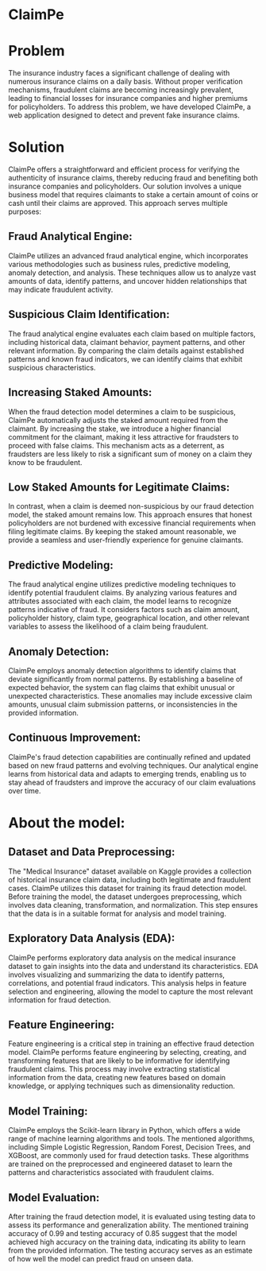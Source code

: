 # ClaimPe

# Problem
The insurance industry faces a significant challenge of dealing with numerous insurance claims on a daily basis. Without proper verification mechanisms, fraudulent claims are becoming increasingly prevalent, leading to financial losses for insurance companies and higher premiums for policyholders. To address this problem, we have developed ClaimPe, a web application designed to detect and prevent fake insurance claims.

# Solution
ClaimPe offers a straightforward and efficient process for verifying the authenticity of insurance claims, thereby reducing fraud and benefiting both insurance companies and policyholders. Our solution involves a unique business model that requires claimants to stake a certain amount of coins or cash until their claims are approved. This approach serves multiple purposes:

## Fraud Analytical Engine: 
ClaimPe utilizes an advanced fraud analytical engine, which incorporates various methodologies such as business rules, predictive modeling, anomaly detection, and analysis. These techniques allow us to analyze vast amounts of data, identify patterns, and uncover hidden relationships that may indicate fraudulent activity.

## Suspicious Claim Identification: 
The fraud analytical engine evaluates each claim based on multiple factors, including historical data, claimant behavior, payment patterns, and other relevant information. By comparing the claim details against established patterns and known fraud indicators, we can identify claims that exhibit suspicious characteristics.

## Increasing Staked Amounts: 
When the fraud detection model determines a claim to be suspicious, ClaimPe automatically adjusts the staked amount required from the claimant. By increasing the stake, we introduce a higher financial commitment for the claimant, making it less attractive for fraudsters to proceed with false claims. This mechanism acts as a deterrent, as fraudsters are less likely to risk a significant sum of money on a claim they know to be fraudulent.

## Low Staked Amounts for Legitimate Claims: 
In contrast, when a claim is deemed non-suspicious by our fraud detection model, the staked amount remains low. This approach ensures that honest policyholders are not burdened with excessive financial requirements when filing legitimate claims. By keeping the staked amount reasonable, we provide a seamless and user-friendly experience for genuine claimants.

## Predictive Modeling: 
The fraud analytical engine utilizes predictive modeling techniques to identify potential fraudulent claims. By analyzing various features and attributes associated with each claim, the model learns to recognize patterns indicative of fraud. It considers factors such as claim amount, policyholder history, claim type, geographical location, and other relevant variables to assess the likelihood of a claim being fraudulent.

## Anomaly Detection: 
ClaimPe employs anomaly detection algorithms to identify claims that deviate significantly from normal patterns. By establishing a baseline of expected behavior, the system can flag claims that exhibit unusual or unexpected characteristics. These anomalies may include excessive claim amounts, unusual claim submission patterns, or inconsistencies in the provided information.

## Continuous Improvement: 
ClaimPe's fraud detection capabilities are continually refined and updated based on new fraud patterns and evolving techniques. Our analytical engine learns from historical data and adapts to emerging trends, enabling us to stay ahead of fraudsters and improve the accuracy of our claim evaluations over time.

# About the model:
## Dataset and Data Preprocessing: 
The "Medical Insurance" dataset available on Kaggle provides a collection of historical insurance claim data, including both legitimate and fraudulent cases. ClaimPe utilizes this dataset for training its fraud detection model. Before training the model, the dataset undergoes preprocessing, which involves data cleaning, transformation, and normalization. This step ensures that the data is in a suitable format for analysis and model training.

## Exploratory Data Analysis (EDA): 
ClaimPe performs exploratory data analysis on the medical insurance dataset to gain insights into the data and understand its characteristics. EDA involves visualizing and summarizing the data to identify patterns, correlations, and potential fraud indicators. This analysis helps in feature selection and engineering, allowing the model to capture the most relevant information for fraud detection.

## Feature Engineering: 
Feature engineering is a critical step in training an effective fraud detection model. ClaimPe performs feature engineering by selecting, creating, and transforming features that are likely to be informative for identifying fraudulent claims. This process may involve extracting statistical information from the data, creating new features based on domain knowledge, or applying techniques such as dimensionality reduction.

## Model Training: 
ClaimPe employs the Scikit-learn library in Python, which offers a wide range of machine learning algorithms and tools. The mentioned algorithms, including Simple Logistic Regression, Random Forest, Decision Trees, and XGBoost, are commonly used for fraud detection tasks. These algorithms are trained on the preprocessed and engineered dataset to learn the patterns and characteristics associated with fraudulent claims.

## Model Evaluation: 
After training the fraud detection model, it is evaluated using testing data to assess its performance and generalization ability. The mentioned training accuracy of 0.99 and testing accuracy of 0.85 suggest that the model achieved high accuracy on the training data, indicating its ability to learn from the provided information. The testing accuracy serves as an estimate of how well the model can predict fraud on unseen data.
